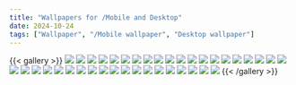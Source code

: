 ```yaml
---
title: "Wallpapers for /Mobile and Desktop"
date: 2024-10-24
tags: ["Wallpaper", "/Mobile wallpaper", "Desktop wallpaper"]
---
```


{{< gallery >}}
<img src="/Mobile/1.jpg" class="grid-w50 md:grid-w33 xl:grid-w25" />
<img src="/Mobile/2.jpg" class="grid-w50 md:grid-w33 xl:grid-w25" />
<img src="/Mobile/3.png" class="grid-w50 md:grid-w33 xl:grid-w25" />
<img src="/Mobile/4.jpg" class="grid-w50 md:grid-w33 xl:grid-w25" />
<img src="/Mobile/5.jpg" class="grid-w50 md:grid-w33 xl:grid-w25" />
<img src="/Mobile/6.jpg" class="grid-w50 md:grid-w33 xl:grid-w25" />
<img src="/Mobile/7.png" class="grid-w50 md:grid-w33 xl:grid-w25" />
<img src="/Mobile/8.jpg" class="grid-w50 md:grid-w33 xl:grid-w25" />
<img src="/Mobile/9.jpg" class="grid-w50 md:grid-w33 xl:grid-w25" />
<img src="/Mobile/10.png" class="grid-w50 md:grid-w33 xl:grid-w25" />
<img src="/Mobile/11.png" class="grid-w50 md:grid-w33 xl:grid-w25" />
<img src="/Mobile/12.jpg" class="grid-w50 md:grid-w33 xl:grid-w25" />
<img src="/Mobile/13.jpg" class="grid-w50 md:grid-w33 xl:grid-w25" />
<img src="/Mobile/14.jpg" class="grid-w50 md:grid-w33 xl:grid-w25" />
<img src="/Mobile/15.jpg" class="grid-w50 md:grid-w33 xl:grid-w25" />
<img src="/Mobile/16.jpg" class="grid-w50 md:grid-w33 xl:grid-w25" />
<img src="/Mobile/17.jpg" class="grid-w50 md:grid-w33 xl:grid-w25" />
<img src="/Mobile/18.png" class="grid-w50 md:grid-w33 xl:grid-w25" />
<img src="/Mobile/19.jpg" class="grid-w50 md:grid-w33 xl:grid-w25" />
<img src="/Mobile/20.jpg" class="grid-w50 md:grid-w33 xl:grid-w25" />
<img src="/Mobile/21.png" class="grid-w50 md:grid-w33 xl:grid-w25" />
<img src="/Mobile/22.jpg" class="grid-w50 md:grid-w33 xl:grid-w25" />
<img src="/Mobile/23.jpg" class="grid-w50 md:grid-w33 xl:grid-w25" />
<img src="/Mobile/24.jpg" class="grid-w50 md:grid-w33 xl:grid-w25" />
<img src="/Mobile/25.jpg" class="grid-w50 md:grid-w33 xl:grid-w25" />
<img src="/Mobile/26.jpg" class="grid-w50 md:grid-w33 xl:grid-w25" />
<img src="/Mobile/27.jpg" class="grid-w50 md:grid-w33 xl:grid-w25" />
<img src="/Mobile/28.png" class="grid-w50 md:grid-w33 xl:grid-w25" />
<img src="/Mobile/29.png" class="grid-w50 md:grid-w33 xl:grid-w25" />
<img src="/Mobile/30.jpg" class="grid-w50 md:grid-w33 xl:grid-w25" />
<img src="/Mobile/31.jpg" class="grid-w50 md:grid-w33 xl:grid-w25" />
<img src="/Mobile/32.jpg" class="grid-w50 md:grid-w33 xl:grid-w25" />
<img src="/Mobile/33.jpg" class="grid-w50 md:grid-w33 xl:grid-w25" />
<img src="/Mobile/34.jpg" class="grid-w50 md:grid-w33 xl:grid-w25" />
<img src="/Mobile/35.jpg" class="grid-w50 md:grid-w33 xl:grid-w25" />
<img src="/Mobile/36.jpg" class="grid-w50 md:grid-w33 xl:grid-w25" />
<img src="/Mobile/37.jpg" class="grid-w50 md:grid-w33 xl:grid-w25" />
<img src="/Mobile/38.jpg" class="grid-w50 md:grid-w33 xl:grid-w25" />
<img src="/Mobile/39.jpg" class="grid-w50 md:grid-w33 xl:grid-w25" />
{{< /gallery >}}
